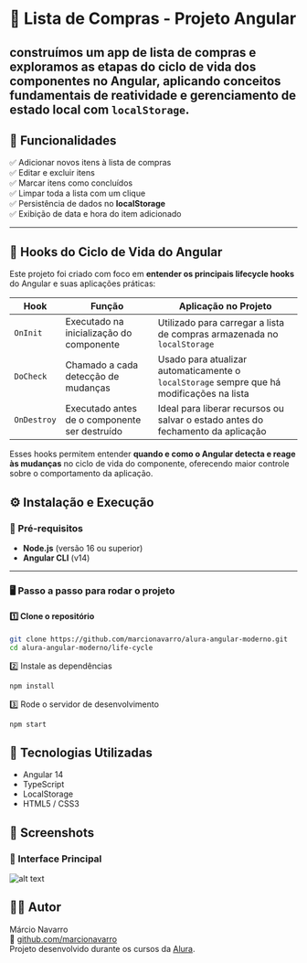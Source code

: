 # 🛒 Lista de Compras - Projeto Angular
construímos um **app de lista de compras** e exploramos as **etapas do ciclo de vida dos componentes no Angular**, aplicando conceitos fundamentais de reatividade e gerenciamento de estado local com `localStorage`.
---

## 🚀 Funcionalidades

✅ Adicionar novos itens à lista de compras  
✅ Editar e excluir itens  
✅ Marcar itens como concluídos  
✅ Limpar toda a lista com um clique  
✅ Persistência de dados no **localStorage**  
✅ Exibição de data e hora do item adicionado   

---


## 🧠 Hooks do Ciclo de Vida do Angular

Este projeto foi criado com foco em **entender os principais lifecycle hooks** do Angular e suas aplicações práticas:

| Hook | Função | Aplicação no Projeto |
|------|---------|----------------------|
| `OnInit` | Executado na inicialização do componente | Utilizado para carregar a lista de compras armazenada no `localStorage` |
| `DoCheck` | Chamado a cada detecção de mudanças | Usado para atualizar automaticamente o `localStorage` sempre que há modificações na lista |
| `OnDestroy` | Executado antes de o componente ser destruído | Ideal para liberar recursos ou salvar o estado antes do fechamento da aplicação |

Esses hooks permitem entender **quando e como o Angular detecta e reage às mudanças** no ciclo de vida do componente, oferecendo maior controle sobre o comportamento da aplicação.

## ⚙️ Instalação e Execução

### 🔧 Pré-requisitos
- **Node.js** (versão 16 ou superior)
- **Angular CLI** (v14)

---

### 🖥️ Passo a passo para rodar o projeto

#### 1️⃣ Clone o repositório
```bash
git clone https://github.com/marcionavarro/alura-angular-moderno.git
cd alura-angular-moderno/life-cycle
````

2️⃣ Instale as dependências
```bash
npm install
````

3️⃣ Rode o servidor de desenvolvimento
```bash
npm start
````


## 🧩 Tecnologias Utilizadas

* Angular 14
* TypeScript
* LocalStorage
* HTML5 / CSS3


## 📸 Screenshots

### 🧾 Interface Principal
![alt text](image.png)


## 🧑‍💻 Autor

Márcio Navarro  
📍 [github.com/marcionavarro](github.com/marcionavarro)  
Projeto desenvolvido durante os cursos da [Alura](https://www.alura.com.br/).